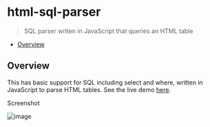 # html-sql-parser

> SQL parser writen in JavaScript that queries an HTML table 

* [Overview](#overview)

<a name="overview"></a>
## Overview
This has basic support for SQL including select and where, written in JavaScript to parse HTML tables. See the live demo [here](https://jmoceri34.github.io/html-sql-parser/). 

Screenshot

![image](https://user-images.githubusercontent.com/7356219/115084886-56abb300-9ebe-11eb-8a1b-9b2b1366080e.png)

